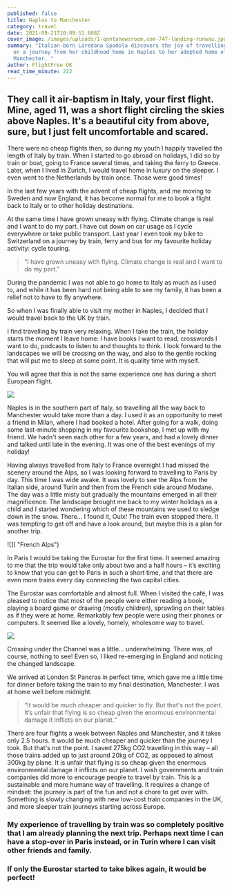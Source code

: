 ```yaml
---
published: false
title: Naples to Manchester
category: travel
date: 2021-09-21T10:09:51.608Z
cover_image: /images/uploads/1-qantanewsroom.com-747-landing-runwau.jpg
summary: "Italian-born Loredana Spadola discovers the joy of travelling by train
  on a journey from her childhood home in Naples to her adopted home of
  Manchester. "
author: FlightFree UK
read_time_minute: 222
---
```

## They call it air-baptism in Italy, your first flight. Mine, aged 11, was a short flight circling the skies above Naples. It's a beautiful city from above, sure, but I just felt uncomfortable and scared.

There were no cheap flights then, so during my youth I happily travelled the length of Italy by train. When I started to go abroad on holidays, I did so by train or boat, going to France several times, and taking the ferry to Greece. Later, when I lived in Zurich, I would travel home in luxury on the sleeper. I even went to the Netherlands by train once. Those were good times! 

In the last few years with the advent of cheap flights, and me moving to Sweden and now England, it has become normal for me to book a flight back to Italy or to other holiday destinations. 

At the same time I have grown uneasy with flying. Climate change is real and I want to do my part. I have cut down on car usage as I cycle everywhere or take public transport. Last year I even took my bike to Switzerland on a journey by train, ferry and bus for my favourite holiday activity: cycle touring. 

> ”I have grown uneasy with flying. Climate change is real and I want to do my part.”

During the pandemic I was not able to go home to Italy as much as I used to, and while it has been hard not being able to see my family, it has been a relief not to have to fly anywhere.

So when I was finally able to visit my mother in Naples, I decided that I would travel back to the UK by train. 

I find travelling by train very relaxing. When I take the train, the holiday starts the moment I leave home: I have books I want to read, crosswords I want to do, podcasts to listen to and thoughts to think. I look forward to the landscapes we will be crossing on the way, and also to the gentle rocking that will put me to sleep at some point. It is quality time with myself.

You will agree that this is not the same experience one has during a short European flight.

![]( "Naples")

Naples is in the southern part of Italy, so travelling all the way back to Manchester would take more than a day. I used it as an opportunity to meet a friend in Milan, where I had booked a hotel. After going for a walk, doing some last-minute shopping in my favourite bookshop, I met up with my friend. We hadn't seen each other for a few years, and had a lovely dinner and talked until late in the evening. It was one of the best evenings of my holiday!

Having always travelled from Italy to France overnight I had missed the scenery around the Alps, so I was looking forward to travelling to Paris by day. This time I was wide awake. It was lovely to see the Alps from the Italian side, around Turin and then from the French side around Modane. The day was a little misty but gradually the mountains emerged in all their magnificence. The landscape brought me back to my winter holidays as a child and I started wondering which of these mountains we used to sledge down in the snow. There... I found it, Oulx! The train even stopped there. It was tempting to get off and have a look around, but maybe this is a plan for another trip.  

![]( "French Alps")

In Paris I would be taking the Eurostar for the first time. It seemed amazing to me that the trip would take only about two and a half hours – it’s exciting to know that you can get to Paris in such a short time, and that there are even more trains every day connecting the two capital cities.

The Eurostar was comfortable and almost full. When I visited the café, I was pleased to notice that most of the people were either reading a book, playing a board game or drawing (mostly children), sprawling on their tables as if they were at home. Remarkably few people were using their phones or computers. It seemed like a lovely, homely, wholesome way to travel. 

![]( "Eurostar")

Crossing under the Channel was a little… underwhelming. There was, of course, nothing to see! Even so, I liked re-emerging in England and noticing the changed landscape. 

We arrived at London St Pancras in perfect time, which gave me a little time for dinner before taking the train to my final destination, Manchester. I was at home well before midnight. 

> “It would be much cheaper and quicker to fly. But that's not the point. It‘s unfair that flying is so cheap given the enormous environmental damage it inflicts on our planet.“

There are four flights a week between Naples and Manchester, and it takes only 2.5 hours. It would be much cheaper and quicker than the journey I took. But that's not the point. I saved 275kg CO2 travelling in this way – all those trains added up to just around 20kg of CO2, as opposed to almost 300kg by plane. It is unfair that flying is so cheap given the enormous environmental damage it inflicts on our planet. I wish governments and train companies did more to encourage people to travel by train. This is a sustainable and more humane way of travelling. It requires a change of mindset: the journey is part of the fun and not a chore to get over with. Something is slowly changing with new low-cost train companies in the UK, and more sleeper train journeys starting across Europe.

### My experience of travelling by train was so completely positive that I am already planning the next trip. Perhaps next time I can have a stop-over in Paris instead, or in Turin where I can visit other friends and family.

### If only the Eurostar started to take bikes again, it would be perfect!